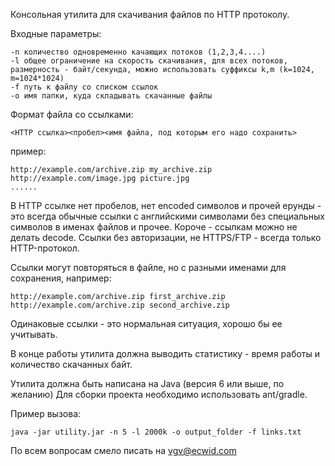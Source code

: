 Консольная утилита для скачивания файлов по HTTP протоколу.

Входные параметры:

    -n количество одновременно качающих потоков (1,2,3,4....)
	-l общее ограничение на скорость скачивания, для всех потоков, размерность - байт/секунда, можно использовать суффиксы k,m (k=1024, m=1024*1024)
	-f путь к файлу со списком ссылок
	-o имя папки, куда складывать скачанные файлы

Формат файла со ссылками:

	<HTTP ссылка><пробел><имя файла, под которым его надо сохранить>

пример:

	http://example.com/archive.zip my_archive.zip
	http://example.com/image.jpg picture.jpg
	......


В HTTP ссылке нет пробелов, нет encoded символов и прочей ерунды - это всегда обычные ссылки с английскими символами без специальных символов в именах файлов и прочее. Короче - ссылкам можно не делать decode. Ссылки без авторизации, не HTTPS/FTP - всегда только HTTP-протокол.

Ссылки могут повторяться в файле, но с разными именами для сохранения, например:

	http://example.com/archive.zip first_archive.zip
	http://example.com/archive.zip second_archive.zip

Одинаковые ссылки - это нормальная ситуация, хорошо бы ее учитывать.

В конце работы утилита должна выводить статистику - время работы и количество скачанных байт.

Утилита должна быть написана на Java (версия 6 или выше, по желанию)
Для сборки проекта необходимо использовать ant/gradle.

Пример вызова:

	java -jar utility.jar -n 5 -l 2000k -o output_folder -f links.txt

По всем вопросам смело писать на vgv@ecwid.com
